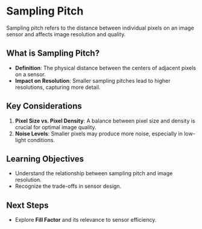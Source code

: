 # Sampling Pitch

Sampling pitch refers to the distance between individual pixels on an image sensor and affects image resolution and quality.

## What is Sampling Pitch?

- **Definition**: The physical distance between the centers of adjacent pixels on a sensor.
- **Impact on Resolution**: Smaller sampling pitches lead to higher resolutions, capturing more detail.

## Key Considerations

1. **Pixel Size vs. Pixel Density**: A balance between pixel size and density is crucial for optimal image quality.
2. **Noise Levels**: Smaller pixels may produce more noise, especially in low-light conditions.

## Learning Objectives

- Understand the relationship between sampling pitch and image resolution.
- Recognize the trade-offs in sensor design.

## Next Steps

- Explore **Fill Factor** and its relevance to sensor efficiency.
